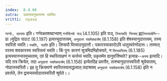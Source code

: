 ```yaml
---
index:  8.4.66
sutra:  उदात्तादनुदात्तस्य स्वरितः
vritti:  nyasa
---
```


`गार्ग्यः, वात्स्यः` इति। गर्गवक्ष्तशब्दाभ्याम् `गर्गादिभ्यो यञ्` (4.1.105) इति यञ्, `ञ्नित्यादि नित्यम्` झ्र्`ञ्नित्यादेनि`--प्रा।मुद्रितः पाठःट (6.1.197) इत्यत्त्युदात्तत्वम्, `अनुदात्तं पदमेकवर्जम्` (6.1.158) इति शेषस्यानुदात्तत्वम्, तस्य स्वरितो भवति। `पचति, पठति` इति। तिप्सपौ पित्त्वादनुदात्तौ। पकारस्याकारोऽपि धातुस्वरेणोदात्तः। तस्मात् परस्य शवकारस्य स्वरितत्वं भवति।
किं पुनः कारणं सूत्रमिदमिहोचयते, न `तित्स्वरितम्` (6.1.185) इत्यस्यानन्तरमुच्यताम्, एवं हि स्थरितग्रहणं न कर्त्तव्यं भवति; प्रकृतमेव ह्यनुवर्त्तिष्यते? इत्याह--`अस्य` इत्यादि। यदि तत्र क्रियेत, तदा `अनुदात्तं पदमेकवर्जम्` (6.1.158) इत्येतदिह प्रवर्त्तेत, तत्श्चानुदात्तस्वरितौ श्रूयेयाताम्, नोदात्तस्वरितौ। इह तु क्रियमाणे स्वरितस्यासद्धत्वात् तदाश्रयम् `अनुदात्तं पदमेकवर्जम्` (6.1.158) इति न प्रवर्त्तते, तेन द्वावप्यस्योदात्तस्वरितौ श्रूयेते।।

